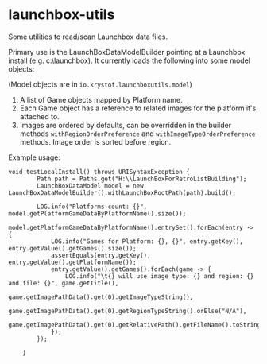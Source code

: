 # launchbox-utils
Some utilities to read/scan Launchbox data files.

Primary use is the LaunchBoxDataModelBuilder pointing at a Launchbox install (e.g. c:\launchbox).  It currently loads the following into some model objects:

(Model objects are in `io.krystof.launchboxutils.model`)

1. A list of Game objects mapped by Platform name.
2. Each Game object has a reference to related images for the platform it's attached to.
3. Images are ordered by defaults, can be overridden in the builder methods `withRegionOrderPreference` and `withImageTypeOrderPreference` methods.  Image order is sorted before region.

Example usage:

	void testLocalInstall() throws URISyntaxException {
			Path path = Paths.get("H:\\LaunchBoxForRetroListBuilding");
			LaunchBoxDataModel model = new LaunchBoxDataModelBuilder().withLaunchBoxRootPath(path).build();
	
			LOG.info("Platforms count: {}", model.getPlatformGameDataByPlatformName().size());
			model.getPlatformGameDataByPlatformName().entrySet().forEach(entry -> {
				LOG.info("Games for Platform: {}, {}", entry.getKey(), entry.getValue().getGames().size());
				assertEquals(entry.getKey(), entry.getValue().getPlatformName());
				entry.getValue().getGames().forEach(game -> {
					LOG.info("\t{} will use image type: {} and region: {} and file: {}", game.getTitle(),
							game.getImagePathData().get(0).getImageTypeString(),
							game.getImagePathData().get(0).getRegionTypeString().orElse("N/A"),
							game.getImagePathData().get(0).getRelativePath().getFileName().toString());
				});
			});
	
		}
